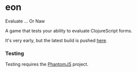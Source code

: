 eon
===

Evaluate ... Or Naw

A game that tests your ability to evaluate ClojureScript forms.

It's very early, but the latest build is pushed [here](http://eon.mikejanger.net).


### Testing

Testing requires the [PhantomJS](http://phantomjs.org/) project.
